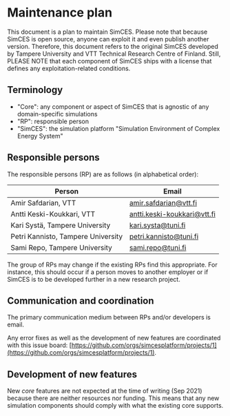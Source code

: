 # Maintenance plan

This document is a plan to maintain SimCES.
Please note that because SimCES is open source, anyone can exploit it and even publish another version.
Therefore, this document refers to the original SimCES developed by Tampere University and VTT Technical Research Centre of Finland.
Still, PLEASE NOTE that each component of SimCES ships with a license that defines any exploitation-related conditions.


## Terminology

- "Core": any component or aspect of SimCES that is agnostic of any domain-specific simulations
- "RP": responsible person
- "SimCES": the simulation platform "Simulation Environment of Complex Energy System"


## Responsible persons

The responsible persons (RP) are as follows (in alphabetical order):

| Person | Email |
|-|-|
| Amir Safdarian, VTT | [amir.safdarian@vtt.fi](mailto:amir.safdarian@vtt.fi) |
| Antti Keski-Koukkari, VTT | [antti.keski-koukkari@vtt.fi](mailto:antti.keski-koukkari@vtt.fi) |
| Kari Systä, Tampere University | [kari.systa@tuni.fi](mailto:kari.systa@tuni.fi) |
| Petri Kannisto, Tampere University | [petri.kannisto@tuni.fi](mailto:petri.kannisto@tuni.fi) |
| Sami Repo, Tampere University | [sami.repo@tuni.fi](mailto:sami.repo@tuni.fi) |

The group of RPs may change if the existing RPs find this appropriate. 
For instance, this should occur if a person moves to another employer or if SimCES is to be developed further in a new research project.


## Communication and coordination

The primary communication medium between RPs and/or developers is email.

Any error fixes as well as the development of new features are coordinated with this issue board: [https://github.com/orgs/simcesplatform/projects/1](https://github.com/orgs/simcesplatform/projects/1).


## Development of new features

New _core_ features are not expected at the time of writing (Sep 2021) because there are neither resources nor funding.
This means that any new simulation components should comply with what the existing core supports.
